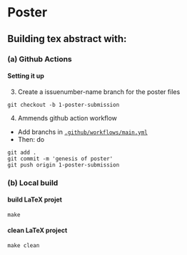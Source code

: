 # Poster

## Building tex abstract with:

### (a) Github Actions
#### Setting it up
3. Create a issuenumber-name branch for the poster files
```
git checkout -b 1-poster-submission
```

4. Ammends github action workflow
* Add branchs in [`.github/workflows/main.yml`](../.github/workflows/main.yml)
* Then: do 

```
git add .
git commit -m 'genesis of poster'
git push origin 1-poster-submission
```

### (b) Local build
#### build LaTeX projet
```
make
```
#### clean LaTeX project
```
make clean
```

